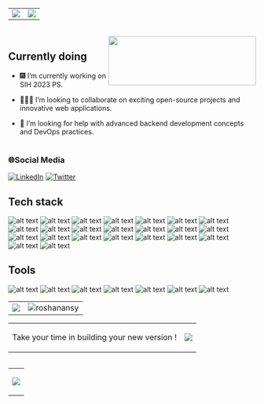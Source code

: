 
<table align="center">
 <td><image src="https://media.giphy.com/media/xT8qBsOjMOcdeGJIU8/giphy.gif" /></td>
  <td  >
  
 <image  src="https://media.giphy.com/media/kGy7wqlKRZyiQ/giphy.gif"/>
 </td>
</table>


 

<!-- <h3 align="center">I am software Developer Engineer from India</h3> -->

<br/>


<div style="flex flex-col" > 


<image align="right" width="300" height="100" src="https://media.giphy.com/media/3osxY9kuM2NGUfvThe/giphy.gif"/>
</div>

<!--  about me what kind of work i am doing  -->
<table width="100%">
 <tr>

<h2>Currently doing</h2>

- :fireworks: I’m currently working  on SIH 2023 PS.

- :people_holding_hands:  I’m looking to collaborate on exciting open-source projects and innovative web applications.  

- :handshake: I’m looking for help with advanced backend development concepts and DevOps practices.

  </tr> 
</table>



### 🌐Social Media
 [![LinkedIn](https://img.shields.io/badge/LinkedIn-%230077B5.svg?logo=linkedin&logoColor=white)](https://www.linkedin.com/in/roshan-kr-11070b1a3/)
[![Twitter](https://img.shields.io/badge/Twitter-%231DA1F2.svg?logo=Twitter&logoColor=white)](https://twitter.com/RoshanAnsy)
  

## Tech stack

![alt text](https://img.shields.io/badge/C-167E5A?style=for-the-badge&logo=c)
![alt text](https://img.shields.io/badge/C++-167E5A?style=for-the-badge&logo=cplusplus)
![alt text](https://img.shields.io/badge/HTML-167E5A?style=for-the-badge&logo=html5)
![alt text](https://img.shields.io/badge/Css-167E5A?style=for-the-badge&logo=css3)
![alt text](https://img.shields.io/badge/Js-167E5A?style=for-the-badge&logo=javascript)
![alt text](https://img.shields.io/badge/Tailwind-167E5A?style=for-the-badge&logo=tailwindcss)
![alt text](https://img.shields.io/badge/React-167E5A?style=for-the-badge&logo=react)
![alt text](https://img.shields.io/badge/ReactRouter-167E5A?style=for-the-badge&logo=reactrouter)
![alt text](https://img.shields.io/badge/Redux-167E5A?style=for-the-badge&logo=redux)
![alt text](https://img.shields.io/badge/Expressjs-167E5A?style=for-the-badge&logo=express)
![alt text](https://img.shields.io/badge/kotlin-167E5A?style=for-the-badge&logo=kotlin)
![alt text](https://img.shields.io/badge/java-167E5A?style=for-the-badge&logo=java)
![alt text](https://img.shields.io/badge/MongoDB-167E5A?style=for-the-badge&logo=mongodb)
![alt text](https://img.shields.io/badge/SQLite-167E5A?style=for-the-badge&logo=sqlite)
![alt text](https://img.shields.io/badge/MySQL-167E5A?style=for-the-badge&logo=mysql)
![alt text](https://img.shields.io/badge/Postman-167E5A?style=for-the-badge&logo=postman)
![alt text](https://img.shields.io/badge/npm-167E5A?style=for-the-badge&logo=npm)
![alt text](https://img.shields.io/badge/canva-167E5A?style=for-the-badge&logo=canva)
![alt text](https://img.shields.io/badge/Netlify-167E5A?style=for-the-badge&logo=netlify)
![alt text](https://img.shields.io/badge/xml-167E5A?style=for-the-badge&logo=xml)
![alt text](https://img.shields.io/badge/GitHubPages-167E5A?style=for-the-badge&logo=githubpages)
![alt text](https://img.shields.io/badge/nodeJs-167E5A?style=for-the-badge&logo=nodedotjs)
![alt text](https://img.shields.io/badge/Nodemon-167E5A?style=for-the-badge&logo=nodemon)

## Tools

![alt text](https://img.shields.io/badge/Git-05A081?style=for-the-badge&logo=git)
![alt text](https://img.shields.io/badge/GitHub-05A081?style=for-the-badge&logo=github)
![alt text](https://img.shields.io/badge/GitLab-05A081?style=for-the-badge&logo=gitlab)
![alt text](https://img.shields.io/badge/VsCode-05A081?style=for-the-badge&logo=visualstudiocode)
![alt text](https://img.shields.io/badge/AndroidStudio-05A081?style=for-the-badge&logo=androidstudio)
![alt text](https://img.shields.io/badge/IntellijIDEA-05A081?style=for-the-badge&logo=intellijidea)
![alt text](https://img.shields.io/badge/SublimeText-05A081?style=for-the-badge&logo=sublimetext)


 

 <!--  my github status, language used top most and  Total No. of contibutations -->
 <table width="100%" align="center">
  <tr>
   <td><img  src="https://github-readme-stats.vercel.app/api?username=RoshanAnsy&show_icons=true&theme=transparent&count_private=true&title_color=FFFFFF" /></td>
   <td><img   src="https://github-readme-stats.vercel.app/api/top-langs?username=roshanansy&show_icons=true&theme=transparent&layout=compact&count_private=true&title_color=FFFFFF" alt="roshanansy" /></td>
  </tr>
 </table>

  <!--     our personal quote and profile visitor count-->
   <table align="center" >
  <td>
   <P>Take your time in building your new version ! </P>
  </td>
    <td><image src="https://komarev.com/ghpvc/?username=RoshanAnsy&label=PROFILE+VIEWS&base=1000"/></td>
 <table/>
  
    
<!--     graph -->
<table width="100%" >
<td>
 
 ![](https://github-readme-activity-graph.vercel.app/graph?username=RoshanAnsy&bg_color=111111&color=708090&line=1FA597&point=FFFFFF&area=true&hide_border=true&title_color=FFFFFF)
</td>
</table>

<table width="100%">
 
 
</table>

 



